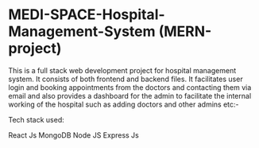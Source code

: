 # MEDI-SPACE-Hospital-Management-System (MERN-project)
This is a full stack web development project for hospital management system. It consists of both frontend and backend files. It facilitates user login and booking appointments from the doctors and contacting them via email and also provides a dashboard for the admin to facilitate the internal working of the hospital such as adding doctors and other admins etc:-

Tech stack used:

React Js
MongoDB
Node JS
Express Js

